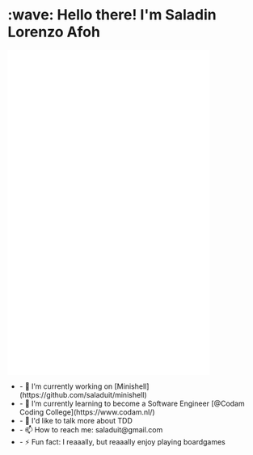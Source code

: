 <h1 align="left" id="macropower-title">:wave: Hello there! I'm Saladin Lorenzo Afoh</h1>
<img align="center" src="/github-metrics.svg" alt="Metrics" width="400">
<ul>
  <li>- 🔭 I’m currently working on [Minishell](https://github.com/saladuit/minishell)</li>
  <li>- 🌱 I’m currently learning to become a Software Engineer [@Codam Coding College](https://www.codam.nl/)</li>
  <li>- 💬 I'd like to talk more about TDD</li>
  <li>- 📫 How to reach me: saladuit@gmail.com</li>
  <li>- ⚡ Fun fact: I reaaally, but reaaally enjoy playing boardgames</li>
</ul>
